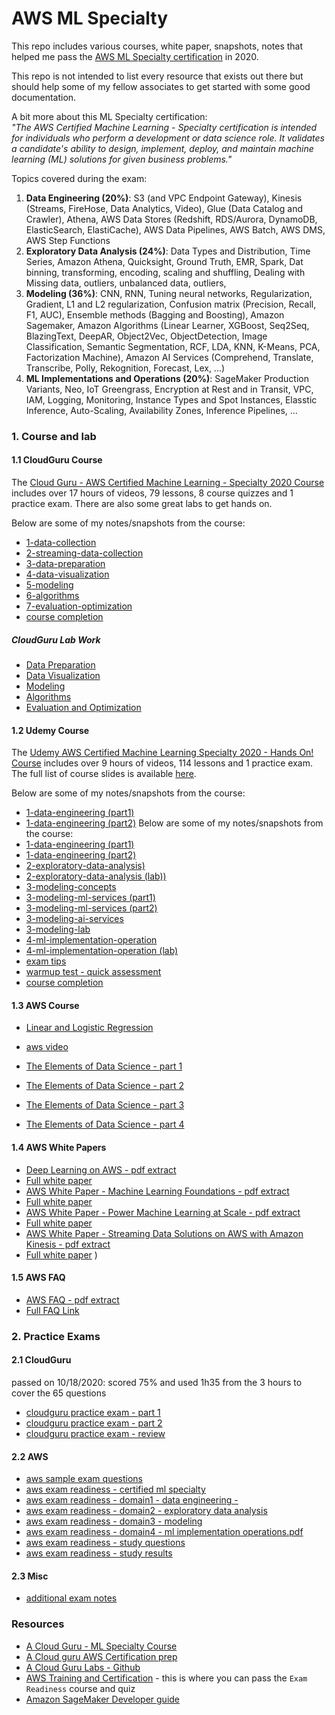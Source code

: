 # AWS ML Specialty

This repo includes various courses, white paper, snapshots, notes that helped me pass the [AWS ML Specialty certification](https://aws.amazon.com/certification/certified-machine-learning-specialty/) in 2020.

This repo is not intended to list every resource that exists out there but should help some of my fellow associates to get started with some good documentation.

A bit more about this ML Specialty certification:  
*"The AWS Certified Machine Learning - Specialty certification is intended for individuals who perform a development or data science role. It validates a candidate's ability to design, implement, deploy, and maintain machine learning (ML) solutions for given business problems."*

Topics covered during the exam:
1. **Data Engineering (20%)**: S3 (and VPC Endpoint Gateway), Kinesis (Streams, FireHose, Data Analytics, Video), Glue (Data Catalog and Crawler), Athena, AWS Data Stores (Redshift, RDS/Aurora, DynamoDB, ElasticSearch, ElastiCache), AWS Data Pipelines, AWS Batch, AWS DMS, AWS Step Functions
2. **Exploratory Data Analysis (24%)**: Data Types and Distribution, Time Series, Amazon Athena, Quicksight, Ground Truth, EMR, Spark, Dat binning, transforming, encoding, scaling and shuffling, Dealing with Missing data, outliers, unbalanced data, outliers,  
3. **Modeling (36%)**: CNN, RNN, Tuning neural networks, Regularization, Gradient, L1 and L2 regularization, Confusion matrix (Precision, Recall, F1, AUC), Ensemble methods (Bagging and Boosting), Amazon Sagemaker, Amazon Algorithms (Linear Learner, XGBoost, Seq2Seq, BlazingText, DeepAR, Object2Vec, ObjectDetection, Image Classification, Semantic Segmentation, RCF, LDA, KNN, K-Means, PCA, Factorization Machine), Amazon AI Services (Comprehend, Translate, Transcribe, Polly, Rekognition, Forecast, Lex, ...)
4. **ML Implementations and Operations (20%)**: SageMaker Production Variants, Neo, IoT Greengrass, Encryption at Rest and in Transit, VPC, IAM, Logging, Monitoring, Instance Types and Spot Instances, Elasstic Inference, Auto-Scaling, Availability Zones, Inference Pipelines, ...


### 1. Course and lab

#### 1.1 CloudGuru Course
The [Cloud Guru - AWS Certified Machine Learning - Specialty 2020 Course](https://learn.acloud.guru/course/aws-certified-machine-learning-specialty/dashboard) includes over 17 hours of videos, 79 lessons, 8 course quizzes and 1 practice exam. There are also some great labs to get hands on.

Below are some of my notes/snapshots from the course:
 - [1-data-collection](cloudguru-course/1-data-collection/cloudguru-1-data-collection.pdf)
 - [2-streaming-data-collection](cloudguru-course/2-streaming-data-collection/cloudguru-2-streaming-data-collection.pdf)
 - [3-data-preparation](cloudguru-course/3-data-preparation/cloudguru-3-data-preparation.pdf)
 - [4-data-visualization](cloudguru-course/4-data-visualization/cloudguru-4-data-analysis-visualization.pdf)
 - [5-modeling](cloudguru-course/5-modeling/cloudguru-5-modeling.pdf)
 - [6-algorithms](cloudguru-course/6-algorithms/cloudguru-6-algorithms.pdf)
 - [7-evaluation-optimization](cloudguru-course/7-evaluation-optimization/cloudguru-7-evaluation-and-optimization.pdf)
 - [course completion](course-completion/cloudguru-ml-specialty-course-completion-10192020.png)

#####  CloudGuru Lab Work
 - [Data Preparation](3-data-preparation/readme.md)
 - [Data Visualization](4-data-visualization/readme.md)
 - [Modeling](5-modeling/readme.md)
 - [Algorithms](6-algorithms/readme.md)
 - [Evaluation and Optimization](7-evaluation-optimization/readme.md)


#### 1.2 Udemy Course
The [Udemy AWS Certified Machine Learning Specialty 2020 - Hands On! Course](https://www.udemy.com/course/aws-machine-learning/learn/lecture/16368832#overview) includes over 9 hours of videos, 114 lessons and 1 practice exam. The full list of course slides is available [here](udemy-course/udemy-ml-specialty-course-all-slides.pdf).

Below are some of my notes/snapshots from the course:
 - [1-data-engineering (part1)](udemy-course/udemy-ml-specialty-course-1-data-engineering-part1.pdf)
 - [1-data-engineering (part2)](udemy-course/udemy-ml-specialty-course-1-data-engineering-part2.pdf)
 Below are some of my notes/snapshots from the course:
 - [1-data-engineering (part1)](udemy-course/udemy-ml-specialty-course-1-data-engineering-part1.pdf)
 - [1-data-engineering (part2)](udemy-course/udemy-ml-specialty-course-1-data-engineering-part2.pdf)
 - [2-exploratory-data-analysis)](udemy-course/udemy-ml-specialty-course-2-exploratory-data-analysis.pdf)
 - [2-exploratory-data-analysis (lab))](udemy-course/udemy-ml-specialty-course-2-exploratory-data-analysis-lab.pdf)
 - [3-modeling-concepts](udemy-course/udemy-ml-specialty-course-3-modeling-concepts.pdf)
 - [3-modeling-ml-services (part1)](udemy-course/udemy-ml-specialty-course-3-ml-services-part1.pdf)
 - [3-modeling-ml-services (part2)](udemy-course/udemy-ml-specialty-course-3-ml-services-part2.pdf)
 - [3-modeling-ai-services](udemy-course/udemy-ml-specialty-course-3-ai-services.pdf)
 - [3-modeling-lab](udemy-course/udemy-ml-specialty-course-3-modeling-lab.pdf)
 - [4-ml-implementation-operation](udemy-course/udemy-ml-specialty-course-4-ml-implementation-operation.pdf)
 - [4-ml-implementation-operation (lab)](udemy-course/udemy-ml-specialty-course-4-ml-implementation-operation.pdf)
 - [exam tips](udemy-course/udemy-ml-specialty-course-exam-tips.pdf)
 - [warmup test - quick assessment](udemy-course/udemy-ml-specialty-course-warmup-test-quick-assessment.pdf)
 - [course completion](course-completion/udemy-aws-ml-specialty-course-completion-10252020.jpg)


#### 1.3 AWS Course
- [Linear and Logistic Regression](aws-course/aws-course-linear-logistic-regression.pdf)
 - [aws video](https://www.aws.training/Details/eLearning?id=26599)


- [The Elements of Data Science - part 1](aws-course/aws-course-elements-data-science-part1.pdf)
- [The Elements of Data Science - part 2](aws-course/aws-course-elements-data-science-part2.pdf)
- [The Elements of Data Science - part 3](aws-course/aws-course-elements-data-science-part3.pdf)
- [The Elements of Data Science - part 4](aws-course/aws-course-elements-data-science-part4.pdf)


#### 1.4 AWS White Papers
- [Deep Learning on AWS - pdf extract](aws-whitepaper/aws-white-paper-deep-learning.pdf)
 - [Full white paper](https://d1.awsstatic.com/whitepapers/Deep_Learning_on_AWS.pdf?did=wp_card&trk=wp_card)
- [AWS White Paper - Machine Learning Foundations - pdf extract](aws-whitepaper/aws-white-paper-machine-learning-foundations.pdf)
 - [Full white paper](https://d1.awsstatic.com/whitepapers/machine-learning-foundations.pdf)
- [AWS White Paper - Power Machine Learning at Scale - pdf extract](aws-whitepaper/aws-white-paper-power-machine-learning-at-scale.pdf)
 - [Full white paper](https://d1.awsstatic.com/whitepapers/aws-power-ml-at-scale.pdf?did=wp_card&trk=wp_card)
- [AWS White Paper - Streaming Data Solutions on AWS with Amazon Kinesis - pdf extract](aws-whitepaper/aws-white-paper-streaming-data-solutions-kinesis.pdf)
 - [Full white paper](https://d0.awsstatic.com/whitepapers/whitepaper-streaming-data-solutions-on-aws-with-amazon-kinesis.pdf)
)


#### 1.5 AWS FAQ

- [AWS FAQ - pdf extract](aws-faq/aws-faq.pdf)
 - [Full FAQ Link](https://aws.amazon.com/sagemaker/faqs/)


### 2. Practice Exams

#### 2.1 CloudGuru
passed on 10/18/2020: scored 75% and used 1h35 from the 3 hours to cover the 65 questions
- [cloudguru practice exam - part 1](exam-readiness/cloudguru-exam-readiness/cloudguru-practice-exam-part-1.pdf)
- [cloudguru practice exam - part 2](exam-readiness/cloudguru-exam-readiness/cloudguru-practice-exam-part-2.pdf)
- [cloudguru practice exam - review](exam-readiness/cloudguru-exam-readiness/cloudguru-practice-exam-review.pdf)


#### 2.2 AWS
- [aws sample exam questions](exam-readiness/aws-exam-readiness/aws-ml-sample-exam-questions-oct2020.pdf)
- [aws exam readiness - certified ml specialty](exam-readiness/aws-exam-readiness/aws-exam-readiness-certified-ml-specialty.pdf)
- [aws exam readiness - domain1 - data engineering -](exam-readiness/aws-exam-readiness/aws-exam-readiness-domain1-data-engineering.pdf)
- [aws exam readiness - domain2 - exploratory data analysis](exam-readiness/aws-exam-readiness/aws-exam-readiness-domain2-exploratory-data-analysis.pdf)
- [aws exam readiness - domain3 - modeling](exam-readiness/aws-exam-readiness/aws-exam-readiness-domain3-modeling.pdf)
- [aws exam readiness - domain4 - ml implementation operations.pdf](exam-readiness/aws-exam-readiness/aws-exam-readiness-domain4-mlimplementation-operations.pdf)
- [aws exam readiness - study questions](exam-readiness/aws-exam-readiness/aws-exam-readiness-study-questions.pdf)
- [aws exam readiness - study results](exam-readiness/aws-exam-readiness/aws-exam-readiness-study-questions-results.pdf)

#### 2.3 Misc
- [additional exam notes](exam-readiness/additional-notes-practice-exam.pdf)

### Resources
 - [A Cloud Guru - ML Specialty Course](https://acloud.guru/learn/aws-certified-machine-learning-specialty)
 - [A Cloud guru AWS Certification prep](https://acloud.guru/learn/aws-certification-preparation)
 - [A Cloud Guru Labs - Github](https://github.com/ACloudGuru-Resources/Course_AWS_Certified_Machine_Learning)
 - [AWS Training and Certification](https://www.aws.training/) - this is where you can pass the `Exam Readiness` course and quiz
 - [Amazon SageMaker Developer guide](https://docs.aws.amazon.com/sagemaker/latest/dg/sagemaker-dg.pdf)
